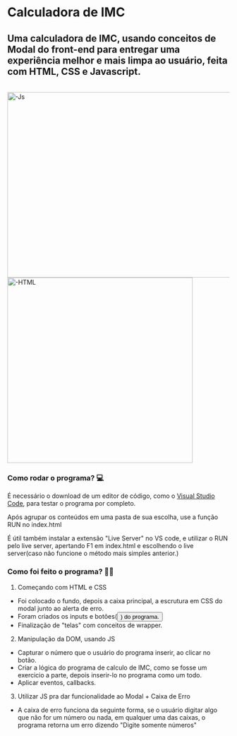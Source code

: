 # Calculadora de IMC

## Uma calculadora de IMC, usando conceitos de Modal do front-end para entregar uma experiência melhor e mais limpa ao usuário, feita com HTML, CSS e Javascript.

<div>
<div style="display: inline_block"><br>
<img align="center" alt="-Js" height="420" width="520" src="https://media.discordapp.net/attachments/1010233095414349846/1012543072875315270/Screenshot_874.png">
<img align="center" alt="-HTML" height="420" width="420" src="https://media.discordapp.net/attachments/1010233095414349846/1012543073194090516/Screenshot_875.png">
</div>


### Como rodar o programa? 💻

É necessário o download de um editor de código, como o [Visual Studio Code](https://code.visualstudio.com/download), para 
testar o programa por completo.

Após agrupar os conteúdos em uma pasta de sua escolha, use a função RUN no index.html
  
É útil também instalar a extensão "Live Server" no VS code, e utilizar o RUN pelo live server, apertando F1 em index.html e escolhendo o live server(caso não funcione o método mais simples anterior.)

### Como foi feito o programa? 👨‍💻

1. Começando com HTML e CSS
 - Foi colocado o fundo, depois a caixa principal, a escrutura em CSS do modal junto ao alerta de erro.
 - Foram criados os inputs e botões(<button>) do programa.
 - Finalização de "telas" com conceitos de wrapper. 

2. Manipulação da DOM, usando JS
 - Capturar o número que o usuário do programa inserir, ao clicar no botão.
 - Criar a lógica do programa de calculo de IMC, como se fosse um exercicio a parte, depois inserir-lo no programa como um todo.
 - Aplicar eventos, callbacks.
  
3. Utilizar JS pra dar funcionalidade ao Modal + Caixa de Erro
 - A caixa de erro funciona da seguinte forma, se o usuário digitar algo que não for um número ou nada, em qualquer uma das caixas, o programa retorna um erro dizendo "Digite somente números"
